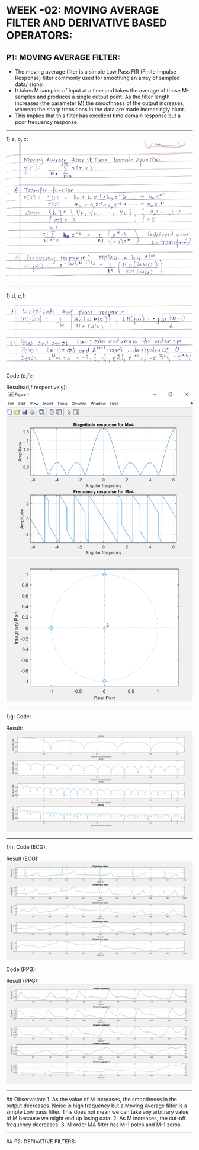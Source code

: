 # **WEEK -02: MOVING AVERAGE FILTER AND DERIVATIVE BASED OPERATORS:**

## P1: MOVING AVERAGE FILTER:
* The moving average filter is a simple Low Pass FIR (Finite Impulse Response) filter commonly used for smoothing an array of sampled data/ signal. 
* It takes M samples of input at a time and takes the average of those M-samples and produces a single output point. As the filter length increases (the parameter M) the smoothness of the output increases, whereas the sharp transitions in the data are made increasingly blunt. 
* This implies that this filter has excellent time domain response but a poor frequency response.
<hr />
1) a, b, c:
<img src="Equations\abc.PNG">
<hr />
1) d, e,f:
<img src="Equations\de.PNG">

Code (d,f):

Results(d,f respectively):
<img src="Results\P1_d.PNG">
<img src="Results\P1_f.PNG">
<hr />

1)g:
Code:

Result:
<img src="Results\P1_g.PNG">
<hr />

1)h:
Code (ECG):

Result (ECG):
<img src="Results\P1_h_ecg.PNG">

Code (PPG):

Result (PPG):
<img src="Results\P1_h_ppg.PNG">

<hr />
## Observation:
1. As the value of M increases, the smoothness in the output decreases. Noise is high frequency but a Moving Average filter is a simple Low pass filter. This does not mean we can take any arbitrary value of M because we might end up losing data. 
2. As M increases, the cut-off frequency decreases.
3. M order MA filter has M-1 poles and M-1 zeros.

<hr />
## P2: DERIVATIVE FILTERS:
